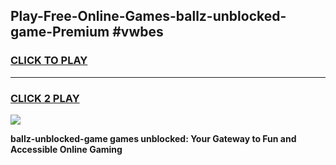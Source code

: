 
## Play-Free-Online-Games-ballz-unblocked-game-Premium #vwbes
<h3>
<a href="https://premium.freeplayer.one?title=ballz-unblocked-game&ref=8M">CLICK TO PLAY</a></h3>
<hr>

<h3>
<a href="https://premium.freeplayer.one?title=ballz-unblocked-game&ref=8M">CLICK 2 PLAY</a>
  
</h3>

<a href="https://premium.freeplayer.one?title=ballz-unblocked-game&ref=8M"><img src="https://clearcache.store/games.png"></a>


**ballz-unblocked-game games unblocked: Your Gateway to Fun and Accessible Online Gaming**
